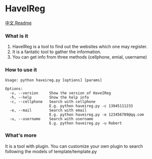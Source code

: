 # HaveIReg
[中文 Readme](https://github.com/cckuailong/HaveIReg/blob/master/README.md)
### What is it
1. HaveIReg is a tool to find out the websites which one may register.
2. It is a fantatic tool to gather the information.
3. You can get info from three methods (cellphone, emial, username)
### How to use it
```
Usage: python haveireg.py [options] [params]
```
```
Options:
  -v, --version     Show the version of HaveIReg
  -h, --help        Show the help info
  -c, --cellphone   Search with cellphone
                    E.g. python haveireg.py -c 13945111233 
  -e, --mail        Search with email
                    E.g. python haveireg.py -e 123456789@qq.com 
  -u, --username    Search with username
                    E.g. python haveireg.py -u Robert 
```
### What's more
It is a tool with plugin. You can customize your own plugin
to search following the models of template/template.py
